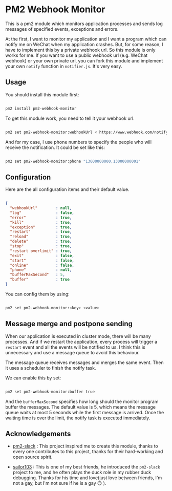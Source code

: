 # PM2 Webhook Monitor

This is a pm2 module which monitors application processes and sends log messages of specified events, exceptions and errors.

At the first, I want to monitor my application and I want a program which can notify me on WeChat when my application crashes. But, for some reason, I have to implement this by a private webhook url. So this module is only works for me. If you want to use a public webhook url (e.g. WeChat webhook) or your own private url, you can fork this module and implement your own `notify` function in `notifier.js`. It's very easy.

## Usage

You should install this module first:

```sh

pm2 install pm2-webhook-monitor

```

To get this module work, you need to tell it your webhook url:

```sh

pm2 set pm2-webhook-monitor:webhookUrl < https://www.webhook.com/notify.action >

```

And for my case, I use phone numbers to specify the people who will receive the notification. It could be set like this:

```sh

pm2 set pm2-webhook-monitor:phone "13000000000,13000000001"

```

## Configuration

Here are the all configuration items and their default value.

```json

{
  "webhookUrl"        : null,
  "log"               : false,
  "error"             : true,
  "kill"              : true,
  "exception"         : true,
  "restart"           : true,
  "reload"            : true,
  "delete"            : true,
  "stop"              : true,
  "restart overlimit" : true,
  "exit"              : false,
  "start"             : false,
  "online"            : false,
  "phone"             : null,
  "bufferMaxSecond"   : 5,
  "buffer"            : true
}

```

You can config them by using:

```sh

pm2 set pm2-webhook-monitor:<key> <value>

```

## Message merge and postpone sending

When our application is executed in cluster mode, there will be many processes. And if we restart the application, every process will trigger a `restart` event and all the events will be notified to us. I think this is unnecessary and use a message queue to avoid this behaviour.

The message queue receives messages and merges the same event. Then it uses a scheduler to finish the notify task.

We can enable this by set:

```sh

pm2 set pm2-webhook-monitor:buffer true

```

And the `bufferMaxSecond` specifies how long should the monitor program buffer the messages. The default value is 5, which means the message queue waits at most 5 seconds while the first message is arrived. Once the waiting time is over the limit, the notify task is executed immediately.

## Acknowledgements

- [pm2-slack](https://github.com/mattpker/pm2-slack) : This project inspired me to create this module, thanks to every one contributes to this project, thanks for their hard-working and open source spirit.

- [sailor103](https://github.com/sailor103) : This is one of my best friends, he introduced the `pm2-slack` project to me, and he often plays the duck role in my rubber duck debugging. Thanks for his time and love(just love between friends, I'm not a gay, but I'm not sure if he is a gay :smirk: ).
